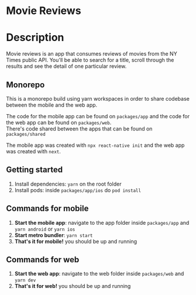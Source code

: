 # Movie Reviews

# Description
Movie reviews is an app that consumes reviews of movies from the NY Times public API. You'll be able to search for a title, scroll through the results and see the detail of one particular review.

## Monorepo
This is a monorepo build using yarn workspaces in order to share codebase between the mobile and the web app.

The code for the mobile app can be found on `packages/app` and the code for the web app can be found on `packages/web`. \
There's code shared between the apps that can be found on `packages/shared`

The mobile app was created with `npx react-native init` and the web app was created with `next`.

## Getting started

1. Install dependencies: `yarn` on the root folder
2. Install pods: inside `packages/app/ios` do `pod install`

## Commands for mobile

1. **Start the mobile app**: navigate to the app folder inside `packages/app` and `yarn android` or `yarn ios`
2. **Start metro bundler**: `yarn start`
3. **That's it for mobile!** you should be up and running

## Commands for web

1. **Start the web app**: navigate to the web folder inside `packages/web` and `yarn dev`
2. **That's it for web!** you should be up and running

